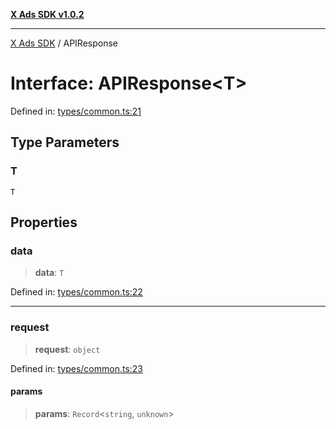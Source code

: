[**X Ads SDK v1.0.2**](../README.md)

***

[X Ads SDK](../globals.md) / APIResponse

# Interface: APIResponse\<T\>

Defined in: [types/common.ts:21](https://github.com/kage1020/x-ads-sdk/blob/main/src/types/common.ts#L21)

## Type Parameters

### T

`T`

## Properties

### data

> **data**: `T`

Defined in: [types/common.ts:22](https://github.com/kage1020/x-ads-sdk/blob/main/src/types/common.ts#L22)

***

### request

> **request**: `object`

Defined in: [types/common.ts:23](https://github.com/kage1020/x-ads-sdk/blob/main/src/types/common.ts#L23)

#### params

> **params**: `Record`\<`string`, `unknown`\>
